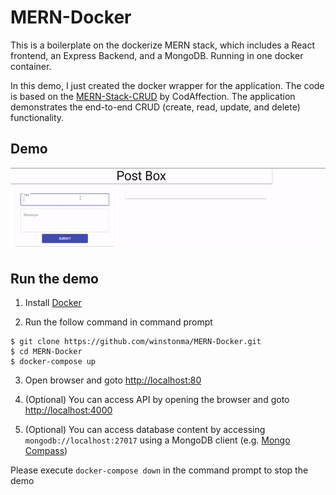 # MERN-Docker

This is a boilerplate on the dockerize MERN stack, which includes a React frontend, an Express Backend, and a MongoDB. Running in one docker container.

In this demo, I just created the docker wrapper for the application. The code is based on the [MERN-Stack-CRUD](https://github.com/CodAffection/MERN-Stack-CRUD) by CodAffection. The application demonstrates the end-to-end CRUD (create, read, update, and delete) functionality.

## Demo
![Demo](Demo.gif)

## Run the demo

1. Install [Docker](https://docs.docker.com/get-docker/) 

2. Run the follow command in command prompt
```
$ git clone https://github.com/winstonma/MERN-Docker.git
$ cd MERN-Docker
$ docker-compose up
```

3. Open browser and goto <http://localhost:80>

4. (Optional) You can access API by opening the browser and goto <http://localhost:4000>

5. (Optional) You can access database content by accessing `mongodb://localhost:27017` using a MongoDB client (e.g. [Mongo Compass](https://www.mongodb.com/products/compass))

Please execute `docker-compose down` in the command prompt to stop the demo
